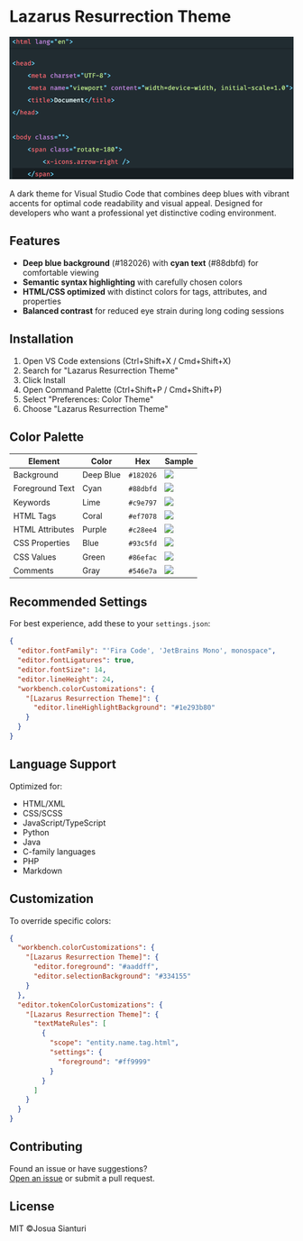 # Lazarus Resurrection Theme

![Theme Preview](preview.png)

A dark theme for Visual Studio Code that combines deep blues with vibrant accents for optimal code readability and visual appeal. Designed for developers who want a professional yet distinctive coding environment.

## Features

- **Deep blue background** (#182026) with **cyan text** (#88dbfd) for comfortable viewing
- **Semantic syntax highlighting** with carefully chosen colors
- **HTML/CSS optimized** with distinct colors for tags, attributes, and properties
- **Balanced contrast** for reduced eye strain during long coding sessions

## Installation

1. Open VS Code extensions (Ctrl+Shift+X / Cmd+Shift+X)
2. Search for "Lazarus Resurrection Theme"
3. Click Install
4. Open Command Palette (Ctrl+Shift+P / Cmd+Shift+P)
5. Select "Preferences: Color Theme"
6. Choose "Lazarus Resurrection Theme"

## Color Palette

| Element               | Color     | Hex       | Sample               |
|-----------------------|-----------|-----------|----------------------|
| Background            | Deep Blue | `#182026` | ![][background]      |
| Foreground Text       | Cyan      | `#88dbfd` | ![][foreground]      |
| Keywords              | Lime      | `#c9e797` | ![][keywords]        |
| HTML Tags             | Coral     | `#ef7078` | ![][tags]            |
| HTML Attributes       | Purple    | `#c28ee4` | ![][attributes]      |
| CSS Properties        | Blue      | `#93c5fd` | ![][properties]      |
| CSS Values            | Green     | `#86efac` | ![][values]          |
| Comments              | Gray      | `#546e7a` | ![][comments]        |

[background]: https://via.placeholder.com/15/182026/000000?text=+
[foreground]: https://via.placeholder.com/15/88dbfd/000000?text=+
[keywords]: https://via.placeholder.com/15/c9e797/000000?text=+
[tags]: https://via.placeholder.com/15/ef7078/000000?text=+
[attributes]: https://via.placeholder.com/15/c28ee4/000000?text=+
[properties]: https://via.placeholder.com/15/93c5fd/000000?text=+
[values]: https://via.placeholder.com/15/86efac/000000?text=+
[comments]: https://via.placeholder.com/15/546e7a/000000?text=+

## Recommended Settings

For best experience, add these to your `settings.json`:

```json
{
  "editor.fontFamily": "'Fira Code', 'JetBrains Mono', monospace",
  "editor.fontLigatures": true,
  "editor.fontSize": 14,
  "editor.lineHeight": 24,
  "workbench.colorCustomizations": {
    "[Lazarus Resurrection Theme]": {
      "editor.lineHighlightBackground": "#1e293b80"
    }
  }
}
```

## Language Support

Optimized for:
- HTML/XML
- CSS/SCSS
- JavaScript/TypeScript
- Python
- Java
- C-family languages
- PHP
- Markdown

## Customization

To override specific colors:

```json
{
  "workbench.colorCustomizations": {
    "[Lazarus Resurrection Theme]": {
      "editor.foreground": "#aaddff",
      "editor.selectionBackground": "#334155"
    }
  },
  "editor.tokenColorCustomizations": {
    "[Lazarus Resurrection Theme]": {
      "textMateRules": [
        {
          "scope": "entity.name.tag.html",
          "settings": {
            "foreground": "#ff9999"
          }
        }
      ]
    }
  }
}
```

## Contributing

Found an issue or have suggestions?  
[Open an issue](https://github.com/josuapsianturi/lazarus) or submit a pull request.

## License

MIT ©Josua Sianturi